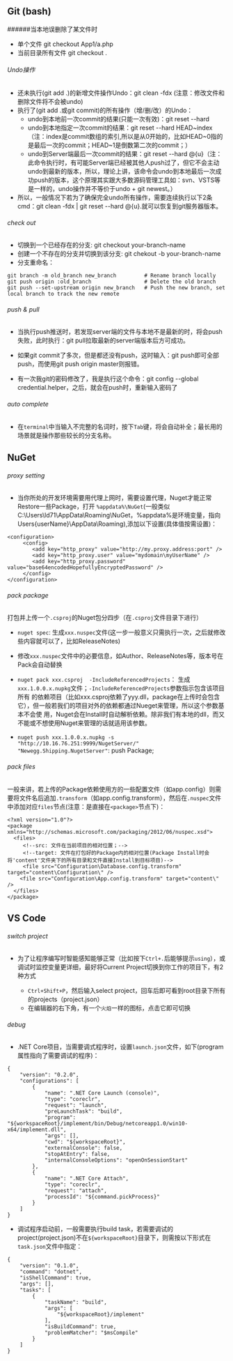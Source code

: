 ## Git (bash)
######当本地误删除了某文件时
* 单个文件
     git checkout App1/a.php
* 当前目录所有文件
     git checkout .

###### Undo操作
* 还未执行(git add .)的新增文件操作Undo：git clean -fdx (注意：修改文件和删除文件将不会被undo)
* 执行了(git add .或git commit)的所有操作（增/删/改）的Undo：
     * undo到本地前一次commit的结果(只能一次有效)：git reset --hard
     * undo到本地指定一次commit的结果：git reset --hard HEAD~index（注：index是commit数组的索引,所以是从0开始的，比如HEAD~0指的是最后一次的commit；HEAD~1是倒数第二次的commit；）
     * undo到Server端最后一次commit的结果：git reset --hard @{u}（注：此命令执行时，有可能Server端已经被其他人push过了，但它不会主动undo到最新的版本，所以，理论上讲，该命令会undo到本地最后一次成功push的版本，这个原理其实跟大多数源码管理工具如：svn、VSTS等是一样的，undo操作并不等价于undo + git newest。）
* 所以，一般情况下若为了确保完全undo所有操作，需要连续执行以下2条cmd：git clean -fdx | git reset --hard @{u}.就可以恢复到git服务器版本。

###### check out
* 切换到一个已经存在的分支: git checkout your-branch-name
* 创建一个不存在的分支并切换到该分支: git chekout -b your-branch-name
* 分支重命名：
```
git branch -m old_branch new_branch         # Rename branch locally    
git push origin :old_branch                 # Delete the old branch    
git push --set-upstream origin new_branch   # Push the new branch, set local branch to track the new remote
```


###### push & pull
* 当执行push推送时，若发现server端的文件与本地不是最新的时，将会push失败，此时执行：git pull拉取最新的server端版本后方可成功。

* 如果git commit了多次，但是都还没有push，这时输入：git push即可全部push，而使用git push origin master则报错。
* 有一次我git的密码修改了，我是执行这个命令：git config --global credential.helper，之后，就会在push时，重新输入密码了

###### auto complete
* 在`terminal`中当输入不完整的名词时，按下`Tab`键，将会自动补全；最长用的场景就是操作那些较长的分支名称。

## NuGet
###### proxy setting
* 当你所处的开发环境需要用代理上网时，需要设置代理，Nuget才能正常Restore一些Package，打开 `%appdata%\NuGet`(一般类似C:\Users\ld71\AppData\Roaming\NuGet，%appdata%是环境变量，指向Users\{userName}\AppData\Roaming),添加以下设置(具体值按需设置)：
```
<configuration>
     <config>
        <add key="http_proxy" value="http://my.proxy.address:port" />
        <add key="http_proxy.user" value="mydomain\myUserName" />
        <add key="http_proxy.password" value="base64encodedHopefullyEncryptedPassword" />
     </config>
</configuration>
```
###### pack package
打包并上传一个`.csproj`的Nuget包分四步（在`.csproj`文件目录下进行）

* `nuget spec`: 生成`xxx.nuspec`文件(这一步一般意义只需执行一次，之后就修改些内容就可以了，比如ReleaseNotes)

* 修改`xxx.nuspec`文件中的必要信息，如Author、ReleaseNotes等，版本号在Pack会自动替换

* `nuget pack xxx.csproj  -IncludeReferencedProjects`： 生成`xxx.1.0.0.x.nupkg`文件；`-IncludeReferencedProjects`参数指示包含该项目所有 的依赖项目（比如xxx.csproj依赖了yyy.dll，package在上传时会包含它），但一般若我们的项目对外的依赖都通过Nueget来管理，所以这个参数基本不会使        用，Nuget会在Install时自动解析依赖。除非我们有本地的dll，而又不能或不想使用Nuget来管理的话就适用该参数。

* `nuget push xxx.1.0.0.x.nupkg -s "http://10.16.76.251:9999/NugetServer/" "Newegg.Shipping.NugetServer"`: push Package; 

###### pack files
一般来讲，若上传的Package依赖使用方的一些配置文件（如app.config）则需要将文件名后追加`.transform`（如app.config.transform），然后在`.nuspec`文件中添加对应`files`节点(注意：是直接在`<package>`节点下)：
```
<?xml version="1.0"?>
<package xmlns="http://schemas.microsoft.com/packaging/2012/06/nuspec.xsd">
  <files>
     <!--src: 文件在当前项目的相对位置；-->
     <!--target: 文件在打包好的Package内的相对位置(Package Install时会将'content'文件夹下的所有目录和文件直接Install到目标项目)-->
     <file src="Configuration\Database.config.transform" target="content\Configuration\" />
	<file src="Configuration\App.config.transform" target="content\" />
  </files>
</package>
```

## VS Code
###### switch project
* 为了让程序编写时智能感知能够正常（比如按下`Ctrl+.`后能够提示`using`），或调试时监控变量更详细，最好将Current Project切换到你工作的项目下，有2种方式

     * `Ctrl+Shift+P`，然后输入select project，回车后即可看到root目录下所有的projects（project.json）
     * 在编辑器的右下角，有一个`火焰`一样的图标，点击它即可切换

###### debug
* .NET Core项目，当需要调式程序时，设置`launch.json`文件，如下(program属性指向了需要调试的程序)：
```
{
    "version": "0.2.0",
    "configurations": [
        {
            "name": ".NET Core Launch (console)",
            "type": "coreclr",
            "request": "launch",
            "preLaunchTask": "build",
            "program": "${workspaceRoot}/implement/bin/Debug/netcoreapp1.0/win10-x64/implement.dll",
            "args": [],
            "cwd": "${workspaceRoot}",
            "externalConsole": false,
            "stopAtEntry": false,
            "internalConsoleOptions": "openOnSessionStart"
        },
        {
            "name": ".NET Core Attach",
            "type": "coreclr",
            "request": "attach",
            "processId": "${command.pickProcess}"
        }
    ]
}
```

* 调试程序启动前，一般需要执行build task，若需要调试的project(project.json)不在`${workspaceRoot}`目录下，则需按以下形式在`task.json`文件中指定：
```
{
    "version": "0.1.0",
    "command": "dotnet",
    "isShellCommand": true,
    "args": [],
    "tasks": [
        {
            "taskName": "build",
            "args": [
                "${workspaceRoot}/implement"
            ],
            "isBuildCommand": true,
            "problemMatcher": "$msCompile"
        }
    ]
}
```
